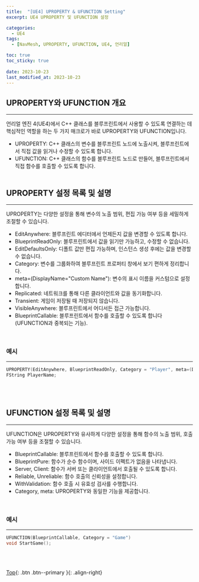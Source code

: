 ```yaml
---
title:  "[UE4] UPROPERTY & UFUNCTION Setting"
excerpt: UE4 UPROPERTY 및 UFUNCTION 설정

categories:
  - UE4
tags:
  - [NavMesh, UPROPERTY, UFUNCTION, UE4, 언리얼]

toc: true
toc_sticky: true
 
date: 2023-10-23
last_modified_at: 2023-10-23
---
```


## UPROPERTY와 UFUNCTION 개요
---
언리얼 엔진 4(UE4)에서 C++ 클래스를 블루프린트에서 사용할 수 있도록 연결하는 데 핵심적인 역할을 하는 두 가지 매크로가 바로 UPROPERTY와 UFUNCTION입니다.

* UPROPERTY: C++ 클래스의 변수를 블루프린트 노드에 노출시켜, 블루프린트에서 직접 값을 읽거나 수정할 수 있도록 합니다.
* UFUNCTION: C++ 클래스의 함수를 블루프린트 노드로 만들어, 블루프린트에서 직접 함수를 호출할 수 있도록 합니다.
<br><br>

## UPROPERTY 설정 목록 및 설명
---
UPROPERTY는 다양한 설정을 통해 변수의 노출 범위, 편집 가능 여부 등을 세밀하게 조절할 수 있습니다.

* EditAnywhere: 블루프린트 에디터에서 언제든지 값을 변경할 수 있도록 합니다.
* BlueprintReadOnly: 블루프린트에서 값을 읽기만 가능하고, 수정할 수 없습니다.
* EditDefaultsOnly: 디폴트 값만 편집 가능하며, 인스턴스 생성 후에는 값을 변경할 수 없습니다.
* Category: 변수를 그룹화하여 블루프린트 프로퍼티 창에서 보기 편하게 정리합니다.
* meta=(DisplayName="Custom Name"): 변수의 표시 이름을 커스텀으로 설정합니다.
* Replicated: 네트워크를 통해 다른 클라이언트와 값을 동기화합니다.
* Transient: 게임이 저장될 때 저장되지 않습니다.
* VisibleAnywhere: 블루프린트에서 어디서든 접근 가능합니다.
* BlueprintCallable: 블루프린트에서 함수를 호출할 수 있도록 합니다 (UFUNCTION과 중복되는 기능).

<br>

### 예시
---
```C++
UPROPERTY(EditAnywhere, BlueprintReadOnly, Category = "Player", meta=(DisplayName = "Player Name"))
FString PlayerName;
```
<br><br>

## UFUNCTION 설정 목록 및 설명
---
UFUNCTION은 UPROPERTY와 유사하게 다양한 설정을 통해 함수의 노출 범위, 호출 가능 여부 등을 조절할 수 있습니다.

* BlueprintCallable: 블루프린트에서 함수를 호출할 수 있도록 합니다.
* BlueprintPure: 함수가 순수 함수이며, 사이드 이펙트가 없음을 나타냅니다.
* Server, Client: 함수가 서버 또는 클라이언트에서 호출될 수 있도록 합니다.
* Reliable, Unreliable: 함수 호출의 신뢰성을 설정합니다.
* WithValidation: 함수 호출 시 유효성 검사를 수행합니다.
* Category, meta: UPROPERTY와 동일한 기능을 제공합니다.

<br>

### 예시
---
```C++
UFUNCTION(BlueprintCallable, Category = "Game")
void StartGame();
```

<br><br>

[Top](#){: .btn .btn--primary }{: .align-right}